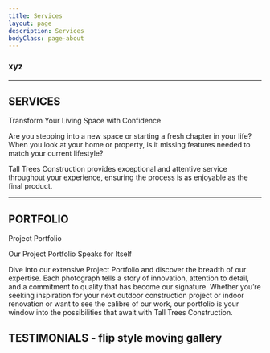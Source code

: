 ```yaml
---
title: Services
layout: page
description: Services
bodyClass: page-about
---
```


### xyz

---

## SERVICES


Transform Your Living Space with Confidence

Are you stepping into a new space or starting a fresh chapter in your life? When you look at your home or property, is it missing features needed to match your current lifestyle?

Tall Trees Construction provides exceptional and attentive service throughout your experience, ensuring the process is as enjoyable as the final product.

---

## PORTFOLIO


Project Portfolio

Our Project Portfolio Speaks for Itself

Dive into our extensive Project Portfolio and discover the breadth of our expertise. Each photograph tells a story of innovation, attention to detail, and a commitment to quality that has become our signature. Whether you’re seeking inspiration for your next outdoor construction project or indoor renovation or want to see the calibre of our work, our portfolio is your window into the possibilities that await with Tall Trees Construction.


## TESTIMONIALS - flip style moving gallery




